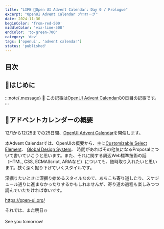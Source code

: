 ```yaml
---
title: "LIFE 🎄Open UI Advent Calendar: Day 0 / Prologue"
excerpt: "OpenUI Advent Calendar プロローグ"
date: 2024-11-30
beginColor: 'from-red-500'
middleColor: 'via-lime-500'
endColor: 'to-green-700'
category: 'dev'
tags: ['openui', 'advent calendar']
status: 'published'
---
```

## 目次

## 🎄はじめに

:::note{.message}
🎄 この記事は[OpenUI Advent Calendar](https://adventar.org/calendars/10293)の0日目の記事です。
:::

## 🎄アドベントカレンダーの概要

12/1から12/25までの25日間、[OpenUI Advent Calendar](https://adventar.org/calendars/10293)を開催します。

本Advent Calendarでは、OpenUIの概要から、主に[Customizable Select Element](https://open-ui.org/components/customizableselect/)、 [Global Design System](https://github.com/openui/design-system)、 時間があればその他気になるProposalについて書いていこうと思います。また、それに関する周辺Web標準技術の話（HTML, CSS, ECMAScript, ARIAなど）についても、随時取り入れたいと思います。狭く深く掘り下げていくスタイルです。

深掘りたいときに深掘り始めるスタイルなので、あちこち寄り道したり、スケジュール通りに進まなかったりするかもしれませんが、寄り道の過程も楽しみつつ読んでいただければ幸いです。

<https://open-ui.org/>

それでは、また明日⛄

See you tomorrow!

